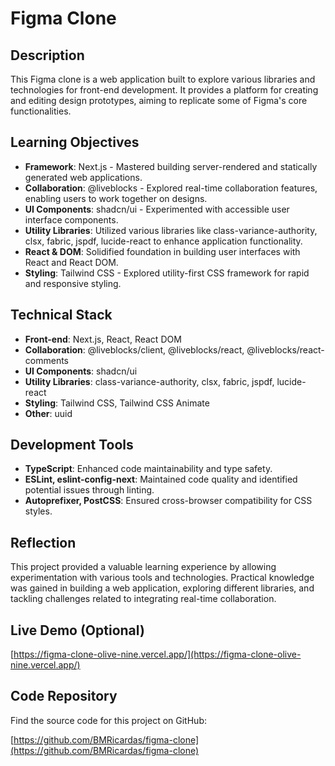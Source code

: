 # Figma Clone

## Description

This Figma clone is a web application built to explore various libraries and technologies for front-end development. It provides a platform for creating and editing design prototypes, aiming to replicate some of Figma's core functionalities.

## Learning Objectives

- **Framework**: Next.js - Mastered building server-rendered and statically generated web applications.
- **Collaboration**: @liveblocks - Explored real-time collaboration features, enabling users to work together on designs.
- **UI Components**: shadcn/ui - Experimented with accessible user interface components.
- **Utility Libraries**: Utilized various libraries like class-variance-authority, clsx, fabric, jspdf, lucide-react to enhance application functionality.
- **React & DOM**: Solidified foundation in building user interfaces with React and React DOM.
- **Styling**: Tailwind CSS - Explored utility-first CSS framework for rapid and responsive styling.

## Technical Stack

- **Front-end**: Next.js, React, React DOM
- **Collaboration**: @liveblocks/client, @liveblocks/react, @liveblocks/react-comments
- **UI Components**: shadcn/ui
- **Utility Libraries**: class-variance-authority, clsx, fabric, jspdf, lucide-react
- **Styling**: Tailwind CSS, Tailwind CSS Animate
- **Other**: uuid

## Development Tools

- **TypeScript**: Enhanced code maintainability and type safety.
- **ESLint, eslint-config-next**: Maintained code quality and identified potential issues through linting.
- **Autoprefixer, PostCSS**: Ensured cross-browser compatibility for CSS styles.

## Reflection

This project provided a valuable learning experience by allowing experimentation with various tools and technologies. Practical knowledge was gained in building a web application, exploring different libraries, and tackling challenges related to integrating real-time collaboration.

## Live Demo (Optional)

[https://figma-clone-olive-nine.vercel.app/](https://figma-clone-olive-nine.vercel.app/)

## Code Repository

Find the source code for this project on GitHub:

[https://github.com/BMRicardas/figma-clone](https://github.com/BMRicardas/figma-clone)
